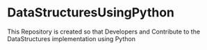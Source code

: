 # DataStructuresUsingPython

This Repository is created so that Developers and Contribute 
to the DataStructures implementation using Python
